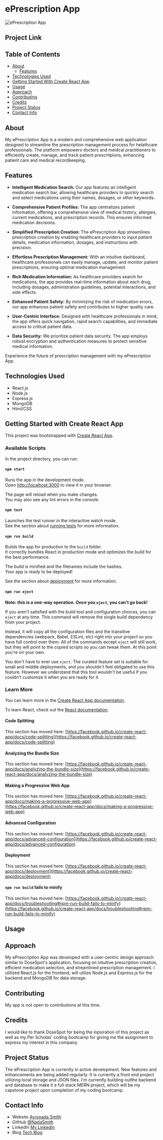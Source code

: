 # ePrescription App

<!-- Project Image -->

![ePrescription App](ePrescription%20Demo%20Pic.png)

<!-- Project Link -->

## Project Link

<!-- Check out the [ePrescription App Demo](link here), a comprehensive solution for efficient prescription management.-->

<!-- TABLE OF CONTENTS -->

## Table of Contents
- [About](#about)
  - [Features](#features)
- [Technologies Used](#technologies-used)
- [Getting Started With Create React App](#getting-started-with-create-react-app)
- [Usage](#usage)
- [Approach](#approach)
- [Contributing](#contributing)
- [Credits](#credits)
- [Project Status](#project-status)
- [Contact Info](#contact-info)
  
<!-- OVERVIEW -->

## About
My ePrescription App is a modern and comprehensive web application designed to streamline the prescription management process for helathcare professionals. The platform empowers doctors and meidcal practitioners to efficiently create, manage, and track patient prescritpions, enhancing patient care and medical recordkeeping. 

## Features

- **Intelligent Medication Search:** Our app features an intelligent medication search bar, allowing healthcare providers to quickly search and select medications using their names, dosages, or other keywords.
  
- **Comprehensive Patient Profiles:** The app centralizes patient information, offering a comprehensive view of medical history, allergies, current medications, and prescription records. This ensures informed medication decisions.
  
- **Simplified Prescription Creation:** The ePrescription App streamlines prescription creation by enabling healthcare providers to input patient details, medication information, dosages, and instructions with precision.
  
- **Effortless Prescription Management:** With an intuitive dashboard, healthcare professionals can easily manage, update, and monitor patient prescriptions, ensuring optimal medication management.
  
- **Rich Medication Information:** As healthcare providers search for medications, the app provides real-time information about each drug, including dosages, administration guidelines, potential interactions, and side effects.
  
- **Enhanced Patient Safety:** By minimizing the risk of medication errors, our app enhances patient safety and contributes to higher quality care.
  
- **User-Centric Interface:** Designed with healthcare professionals in mind, the app offers quick navigation, rapid search capabilities, and immediate access to critical patient data.
  
- **Data Security:** We prioritize patient data security. The app employs robust encryption and authentication measures to protect sensitive medical information.

Experience the future of prescription management with my ePrescription App.

## Technologies Used
- React.js
- Node.js
- Express.js
- MongoDB
- Html/CSS

## Getting Started with Create React App

This project was bootstrapped with [Create React App](https://github.com/facebook/create-react-app).

### Available Scripts

In the project directory, you can run:

#### `npm start`

Runs the app in the development mode.\
Open [http://localhost:3000](http://localhost:3000) to view it in your browser.

The page will reload when you make changes.\
You may also see any lint errors in the console.

#### `npm test`

Launches the test runner in the interactive watch mode.\
See the section about [running tests](https://facebook.github.io/create-react-app/docs/running-tests) for more information.

#### `npm run build`

Builds the app for production to the `build` folder.\
It correctly bundles React in production mode and optimizes the build for the best performance.

The build is minified and the filenames include the hashes.\
Your app is ready to be deployed!

See the section about [deployment](https://facebook.github.io/create-react-app/docs/deployment) for more information.

#### `npm run eject`

**Note: this is a one-way operation. Once you `eject`, you can't go back!**

If you aren't satisfied with the build tool and configuration choices, you can `eject` at any time. This command will remove the single build dependency from your project.

Instead, it will copy all the configuration files and the transitive dependencies (webpack, Babel, ESLint, etc) right into your project so you have full control over them. All of the commands except `eject` will still work, but they will point to the copied scripts so you can tweak them. At this point you're on your own.

You don't have to ever use `eject`. The curated feature set is suitable for small and middle deployments, and you shouldn't feel obligated to use this feature. However we understand that this tool wouldn't be useful if you couldn't customize it when you are ready for it.

### Learn More

You can learn more in the [Create React App documentation](https://facebook.github.io/create-react-app/docs/getting-started).

To learn React, check out the [React documentation](https://reactjs.org/).

#### Code Splitting

This section has moved here: [https://facebook.github.io/create-react-app/docs/code-splitting](https://facebook.github.io/create-react-app/docs/code-splitting)

#### Analyzing the Bundle Size

This section has moved here: [https://facebook.github.io/create-react-app/docs/analyzing-the-bundle-size](https://facebook.github.io/create-react-app/docs/analyzing-the-bundle-size)

#### Making a Progressive Web App

This section has moved here: [https://facebook.github.io/create-react-app/docs/making-a-progressive-web-app](https://facebook.github.io/create-react-app/docs/making-a-progressive-web-app)

#### Advanced Configuration

This section has moved here: [https://facebook.github.io/create-react-app/docs/advanced-configuration](https://facebook.github.io/create-react-app/docs/advanced-configuration)

#### Deployment

This section has moved here: [https://facebook.github.io/create-react-app/docs/deployment](https://facebook.github.io/create-react-app/docs/deployment)

#### `npm run build` fails to minify

This section has moved here: [https://facebook.github.io/create-react-app/docs/troubleshooting#npm-run-build-fails-to-minify](https://facebook.github.io/create-react-app/docs/troubleshooting#npm-run-build-fails-to-minify)

## Usage

## Approach
My ePrescription App was developed with a user-centric design approach similar to DoseSpot's application, focusing on intuitive prescription creation, efficient medication selection, and streamlined prescription management. I utilized React.js for the frontend, will utilize Node.js and Express.js for the backend and MongoDB for data storage.

## Contributing
My app is not open to contributions at this time. 

## Credits
I would like to thank DoseSpot for being the inpsiration of this project as well as my Per Scholas' coding bootcamp for giving me the assignment to express my interest in this company.

## Project Status
The ePrescription App is currently in active development. New features and enhancements are being added regularly. It is currently a front end project utilizing local storage and JSON files. I'm currently building outthe backend and database to make it a full stack MERN project, which will be my capstone project upon completion of my coding bootcamp. 

## Contact Info
- Website [Ayronada Smith](https://www.ayronada.com)
- GitHub [@NadaSmith](https://github.com/NadaSmith)
- LinkedIn [My LinkedIn](https://www.linkedin.com/in/ayronadasmith/)
- Blog [Tech Blog](https://www.medium.com/@ayronada)
